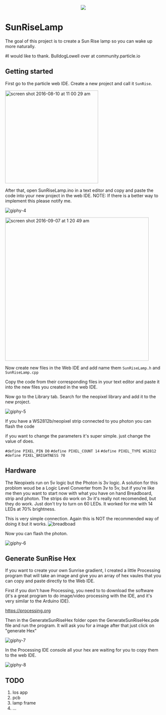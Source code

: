 <p align="center">
<img src=https://cloud.githubusercontent.com/assets/13212319/18433365/1abbac9e-78b5-11e6-8289-19ff168eb87d.jpg?style=centerme
</p>

# SunRiseLamp
The goal of this project is to create a Sun Rise lamp so you can wake up more naturally.

#I would like to thank.
 BulldogLowell over at community.particle.io 

## Getting started 

First go to the particle web IDE. Create a new project and call it `SunRise`.

<img width="300" alt="screen shot 2016-08-10 at 11 00 29 am" src="https://cloud.githubusercontent.com/assets/13212319/17558915/3b67c142-5eea-11e6-83aa-3cfd603c193e.png">

After that, open SunRiseLamp.ino in a text editor and copy and paste the code into your new project in the web IDE.   NOTE: If there is a better way to implement this please notify me.


![giphy-4](https://cloud.githubusercontent.com/assets/13212319/17559402/1aeb3ece-5eec-11e6-87eb-8d5da6d47a61.gif)

<img width="463" alt="screen shot 2016-09-07 at 1 20 49 am" src="https://cloud.githubusercontent.com/assets/13212319/18300732/fa4d5364-7499-11e6-9370-8ec25e748857.png">

Now create new files in the Web IDE and add name them `SunRiseLamp.h` and `SunRiseLamp.cpp`

Copy the code from their corresponding files in your text editor and paste it into the new files you created in the web IDE.


Now go to the Library tab. Search for the neopixel library and add it to the new project. 

![giphy-5](https://cloud.githubusercontent.com/assets/13212319/17560024/689d8756-5eee-11e6-9831-14239eefb488.gif)

 If you have a WS2812b/neopixel strip connected to you photon you can flash the code
 
 if you want to change the parameters it's super simple. just change the value of does.
 
`#define PIXEL_PIN D0`
`#define PIXEL_COUNT 14`
`#define PIXEL_TYPE WS2812`
`#define PIXEL_BRIGHTNESS 70`
 




## Hardware

The Neopixels run on 5v logic but the Photon is 3v logic. A solution for this problom woud be a Logic Level Converter  from 3v to 5v, but if you're like me then you want to start now with what you have on hand Breadboard, strip and photon. The strips do work on 3v it's really not recomended, but they do work. Just don't try to turn on 60 LEDs. It worked for me with 14 LEDs at 70%  brightness. 

This is very simple connection. Again this is NOT the recommended way of doing it but it works. 
![breadboad](https://cloud.githubusercontent.com/assets/13212319/17562271/1a82aa9c-5ef8-11e6-8340-d7e90686b70f.jpg)

Now you can flash the photon.

![giphy-6](https://cloud.githubusercontent.com/assets/13212319/17564354/2f8e4dfc-5f01-11e6-9fc7-504189bbd58d.gif)

## Generate SunRise Hex

If you want to create your own Sunrise gradient, I created a little Processing program that will take an image and give you an array of hex vaules that you can copy and paste directly to the Web IDE.

First if you don't have Processing, you need to to download the software (it's a great program to do image/video processing with the IDE, and it's very similar to the Arduino IDE).

https://processing.org

Then in the GenerateSunRiseHex folder open the GenerateSunRiseHex.pde file and run the program. It will ask you for a image after that just click on "generate Hex" 

![giphy-7](https://cloud.githubusercontent.com/assets/13212319/17565992/9ff5d03c-5f07-11e6-8c4a-3a7f8ebba7a8.gif)

In the Processing IDE console all your hex are waiting for you to copy them to the web IDE.

![giphy-8](https://cloud.githubusercontent.com/assets/13212319/17569569/cbc4d8ac-5f16-11e6-9814-3e20d45e3520.gif)

## TODO 

 1. Ios app
 2. pcb
 3. lamp frame
 4. ...
 




